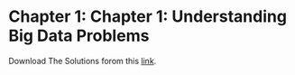 # Chapter 1: Chapter 1: Understanding Big Data Problems

Download The Solutions forom this [link](https://www.dropbox.com/s/javavlymh7ylfys/case-study-answers-ch1.pdf?dl=1).

